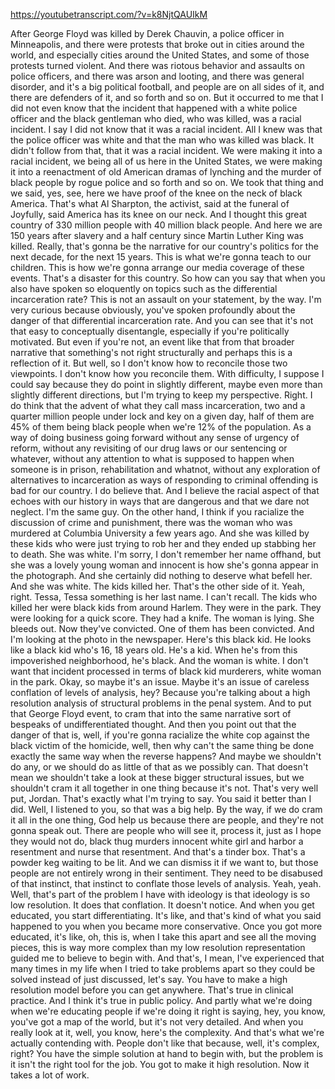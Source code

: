 https://youtubetranscript.com/?v=k8NjtQAUIkM

 After George Floyd was killed by Derek Chauvin, a police officer in Minneapolis, and there were protests that broke out in cities around the world, and especially cities around the United States, and some of those protests turned violent. And there was riotous behavior and assaults on police officers, and there was arson and looting, and there was general disorder, and it's a big political football, and people are on all sides of it, and there are defenders of it, and so forth and so on. But it occurred to me that I did not even know that the incident that happened with a white police officer and the black gentleman who died, who was killed, was a racial incident. I say I did not know that it was a racial incident. All I knew was that the police officer was white and that the man who was killed was black. It didn't follow from that, that it was a racial incident. We were making it into a racial incident, we being all of us here in the United States, we were making it into a reenactment of old American dramas of lynching and the murder of black people by rogue police and so forth and so on. We took that thing and we said, yes, see, here we have proof of the knee on the neck of black America. That's what Al Sharpton, the activist, said at the funeral of Joyfully, said America has its knee on our neck. And I thought this great country of 330 million people with 40 million black people. And here we are 150 years after slavery and a half century since Martin Luther King was killed. Really, that's gonna be the narrative for our country's politics for the next decade, for the next 15 years. This is what we're gonna teach to our children. This is how we're gonna arrange our media coverage of these events. That's a disaster for this country. So how can you say that when you also have spoken so eloquently on topics such as the differential incarceration rate? This is not an assault on your statement, by the way. I'm very curious because obviously, you've spoken profoundly about the danger of that differential incarceration rate. And you can see that it's not that easy to conceptually disentangle, especially if you're politically motivated. But even if you're not, an event like that from that broader narrative that something's not right structurally and perhaps this is a reflection of it. But well, so I don't know how to reconcile those two viewpoints. I don't know how you reconcile them. With difficulty, I suppose I could say because they do point in slightly different, maybe even more than slightly different directions, but I'm trying to keep my perspective. Right. I do think that the advent of what they call mass incarceration, two and a quarter million people under lock and key on a given day, half of them are 45% of them being black people when we're 12% of the population. As a way of doing business going forward without any sense of urgency of reform, without any revisiting of our drug laws or our sentencing or whatever, without any attention to what is supposed to happen when someone is in prison, rehabilitation and whatnot, without any exploration of alternatives to incarceration as ways of responding to criminal offending is bad for our country. I do believe that. And I believe the racial aspect of that echoes with our history in ways that are dangerous and that we dare not neglect. I'm the same guy. On the other hand, I think if you racialize the discussion of crime and punishment, there was the woman who was murdered at Columbia University a few years ago. And she was killed by these kids who were just trying to rob her and they ended up stabbing her to death. She was white. I'm sorry, I don't remember her name offhand, but she was a lovely young woman and innocent is how she's gonna appear in the photograph. And she certainly did nothing to deserve what befell her. And she was white. The kids killed her. That's the other side of it. Yeah, right. Tessa, Tessa something is her last name. I can't recall. The kids who killed her were black kids from around Harlem. They were in the park. They were looking for a quick score. They had a knife. The woman is lying. She bleeds out. Now they've convicted. One of them has been convicted. And I'm looking at the photo in the newspaper. Here's this black kid. He looks like a black kid who's 16, 18 years old. He's a kid. When he's from this impoverished neighborhood, he's black. And the woman is white. I don't want that incident processed in terms of black kid murderers, white woman in the park. Okay, so maybe it's an issue. Maybe it's an issue of careless conflation of levels of analysis, hey? Because you're talking about a high resolution analysis of structural problems in the penal system. And to put that George Floyd event, to cram that into the same narrative sort of bespeaks of undifferentiated thought. And then you point out that the danger of that is, well, if you're gonna racialize the white cop against the black victim of the homicide, well, then why can't the same thing be done exactly the same way when the reverse happens? And maybe we shouldn't do any, or we should do as little of that as we possibly can. That doesn't mean we shouldn't take a look at these bigger structural issues, but we shouldn't cram it all together in one thing because it's not. That's very well put, Jordan. That's exactly what I'm trying to say. You said it better than I did. Well, I listened to you, so that was a big help. By the way, if we do cram it all in the one thing, God help us because there are people, and they're not gonna speak out. There are people who will see it, process it, just as I hope they would not do, black thug murders innocent white girl and harbor a resentment and nurse that resentment. And that's a tinder box. That's a powder keg waiting to be lit. And we can dismiss it if we want to, but those people are not entirely wrong in their sentiment. They need to be disabused of that instinct, that instinct to conflate those levels of analysis. Yeah, yeah. Well, that's part of the problem I have with ideology is that ideology is so low resolution. It does that conflation. It doesn't notice. And when you get educated, you start differentiating. It's like, and that's kind of what you said happened to you when you became more conservative. Once you got more educated, it's like, oh, this is, when I take this apart and see all the moving pieces, this is way more complex than my low resolution representation guided me to believe to begin with. And that's, I mean, I've experienced that many times in my life when I tried to take problems apart so they could be solved instead of just discussed, let's say. You have to make a high resolution model before you can get anywhere. That's true in clinical practice. And I think it's true in public policy. And partly what we're doing when we're educating people if we're doing it right is saying, hey, you know, you've got a map of the world, but it's not very detailed. And when you really look at it, well, you know, here's the complexity. And that's what we're actually contending with. People don't like that because, well, it's complex, right? You have the simple solution at hand to begin with, but the problem is it isn't the right tool for the job. You got to make it high resolution. Now it takes a lot of work.